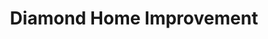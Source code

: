 ---
title: "Diamond Home Improvement"
url: /grants-pass/diamond-home-improvement/
shop: Eisenwaren
---